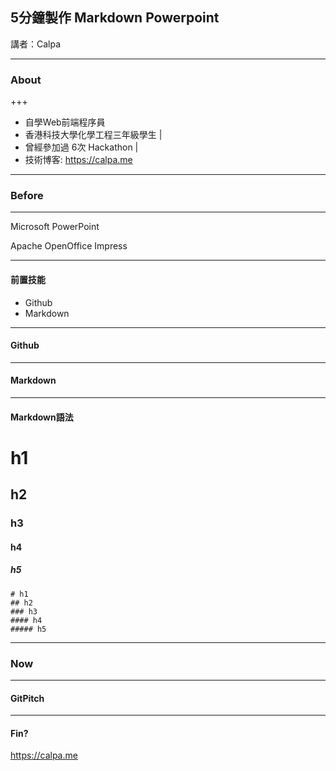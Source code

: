 ## 5分鐘製作 <span color="f48024">Markdown</span> Powerpoint

講者：Calpa

---

### About

+++

- 自學Web前端程序員
- 香港科技大學化學工程三年級學生 |
- 曾經參加過 6次 Hackathon |
- 技術博客: https://calpa.me

---

### Before

---

Microsoft PowerPoint

Apache OpenOffice Impress

---

#### 前置技能

- Github
- Markdown

---

#### Github

---

#### Markdown

---

#### Markdown語法

# h1
## h2
### h3
#### h4
##### h5

```
# h1
## h2
### h3
#### h4
##### h5
```

---


### Now

---

#### GitPitch

---

#### Fin?

https://calpa.me
